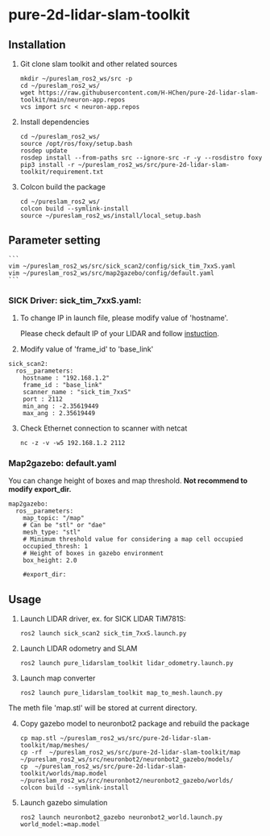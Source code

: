 # pure-2d-lidar-slam-toolkit
## Installation

1. Git clone slam toolkit and other related sources
    ```
    mkdir ~/pureslam_ros2_ws/src -p
    cd ~/pureslam_ros2_ws/
    wget https://raw.githubusercontent.com/H-HChen/pure-2d-lidar-slam-toolkit/main/neuron-app.repos
    vcs import src < neuron-app.repos 

    ```

2. Install dependencies
    ```
    cd ~/pureslam_ros2_ws/
    source /opt/ros/foxy/setup.bash
    rosdep update
    rosdep install --from-paths src --ignore-src -r -y --rosdistro foxy
    pip3 install -r ~/pureslam_ros2_ws/src/pure-2d-lidar-slam-toolkit/requirement.txt
    ```

3. Colcon build the package
    ```
    cd ~/pureslam_ros2_ws/
    colcon build --symlink-install 
    source ~/pureslam_ros2_ws/install/local_setup.bash
    ```
## Parameter setting
    ```
    vim ~/pureslam_ros2_ws/src/sick_scan2/config/sick_tim_7xxS.yaml
    vim ~/pureslam_ros2_ws/src/map2gazebo/config/default.yaml 
    ```
### SICK Driver: sick_tim_7xxS.yaml: 

1. To change IP in launch file, please modify value of 'hostname'.

    Please check default IP of your LIDAR and follow [instuction](https://github.com/SICKAG/sick_scan2).

2. Modify value of 'frame_id' to 'base_link'
```
sick_scan2:
  ros__parameters:
    hostname : "192.168.1.2"
    frame_id : "base_link"
    scanner_name : "sick_tim_7xxS"
    port : 2112
    min_ang : -2.35619449
    max_ang : 2.35619449
```
3. Check Ethernet connection to scanner with netcat
    ```
    nc -z -v -w5 192.168.1.2 2112
    ```
### Map2gazebo: default.yaml

You can change height of boxes and map threshold. **Not recommend to modify export_dir.**
```
map2gazebo:
  ros__parameters:
    map_topic: "/map"
    # Can be "stl" or "dae"
    mesh_type: "stl"
    # Minimum threshold value for considering a map cell occupied
    occupied_thresh: 1
    # Height of boxes in gazebo environment
    box_height: 2.0

    #export_dir: 
```
## Usage

1. Launch LIDAR driver, ex. for SICK LIDAR TiM781S:
    ```
    ros2 launch sick_scan2 sick_tim_7xxS.launch.py  
    ```

2. Launch LIDAR odometry and SLAM
    ```
    ros2 launch pure_lidarslam_toolkit lidar_odometry.launch.py 
    ```

3. Launch map converter
    ```
    ros2 launch pure_lidarslam_toolkit map_to_mesh.launch.py 
    ```
The meth file 'map.stl' will be stored at current directory.
 
4. Copy gazebo model to neuronbot2 package and rebuild the package
    ```
    cp map.stl ~/pureslam_ros2_ws/src/pure-2d-lidar-slam-toolkit/map/meshes/
    cp -rf  ~/pureslam_ros2_ws/src/pure-2d-lidar-slam-toolkit/map  ~/pureslam_ros2_ws/src/neuronbot2/neuronbot2_gazebo/models/
    cp  ~/pureslam_ros2_ws/src/pure-2d-lidar-slam-toolkit/worlds/map.model  ~/pureslam_ros2_ws/src/neuronbot2/neuronbot2_gazebo/worlds/
    colcon build --symlink-install
    ```
5. Launch gazebo simulation
    ```
    ros2 launch neuronbot2_gazebo neuronbot2_world.launch.py world_model:=map.model
    ```
